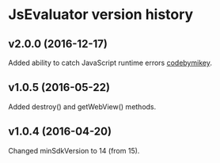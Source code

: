 # JsEvaluator version history

## v2.0.0 (2016-12-17)

Added ability to catch JavaScript runtime errors [codebymikey](https://github.com/codebymikey).

## v1.0.5 (2016-05-22)

Added destroy() and getWebView() methods.

## v1.0.4 (2016-04-20)

Changed minSdkVersion to 14 (from 15).


